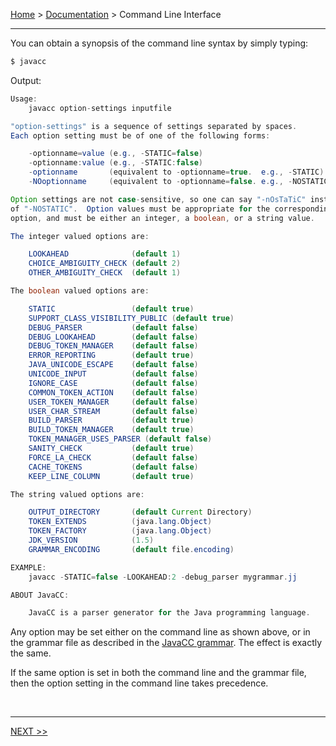[Home](../index.md) > [Documentation](index.md) > Command Line Interface

---

You can obtain a synopsis of the command line syntax by simply typing:

```java
$ javacc
```

Output:

```java
Usage:
    javacc option-settings inputfile

"option-settings" is a sequence of settings separated by spaces.
Each option setting must be of one of the following forms:

    -optionname=value (e.g., -STATIC=false)
    -optionname:value (e.g., -STATIC:false)
    -optionname       (equivalent to -optionname=true.  e.g., -STATIC)
    -NOoptionname     (equivalent to -optionname=false. e.g., -NOSTATIC)

Option settings are not case-sensitive, so one can say "-nOsTaTiC" instead
of "-NOSTATIC".  Option values must be appropriate for the corresponding
option, and must be either an integer, a boolean, or a string value.

The integer valued options are:

    LOOKAHEAD              (default 1)
    CHOICE_AMBIGUITY_CHECK (default 2)
    OTHER_AMBIGUITY_CHECK  (default 1)

The boolean valued options are:

    STATIC                 (default true)
    SUPPORT_CLASS_VISIBILITY_PUBLIC (default true)
    DEBUG_PARSER           (default false)
    DEBUG_LOOKAHEAD        (default false)
    DEBUG_TOKEN_MANAGER    (default false)
    ERROR_REPORTING        (default true)
    JAVA_UNICODE_ESCAPE    (default false)
    UNICODE_INPUT          (default false)
    IGNORE_CASE            (default false)
    COMMON_TOKEN_ACTION    (default false)
    USER_TOKEN_MANAGER     (default false)
    USER_CHAR_STREAM       (default false)
    BUILD_PARSER           (default true)
    BUILD_TOKEN_MANAGER    (default true)
    TOKEN_MANAGER_USES_PARSER (default false)
    SANITY_CHECK           (default true)
    FORCE_LA_CHECK         (default false)
    CACHE_TOKENS           (default false)
    KEEP_LINE_COLUMN       (default true)

The string valued options are:

    OUTPUT_DIRECTORY       (default Current Directory)
    TOKEN_EXTENDS          (java.lang.Object)
    TOKEN_FACTORY          (java.lang.Object)
    JDK_VERSION            (1.5)
    GRAMMAR_ENCODING       (default file.encoding)

EXAMPLE:
    javacc -STATIC=false -LOOKAHEAD:2 -debug_parser mygrammar.jj

ABOUT JavaCC:

    JavaCC is a parser generator for the Java programming language.
```

Any option may be set either on the command line as shown above, or in the grammar file as described in the [JavaCC grammar](grammar.md). The effect is exactly the same.

If the same option is set in both the command line and the grammar file, then the option setting in the command line takes precedence.

<br>

---

[NEXT >>](grammar.md)

<br>
